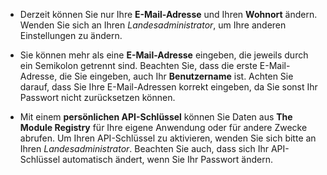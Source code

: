 ﻿- Derzeit können Sie nur Ihre **E-Mail-Adresse** und Ihren **Wohnort** ändern.
Wenden Sie sich an Ihren *Landesadministrator*, um Ihre anderen Einstellungen zu ändern.

- Sie können mehr als eine **E-Mail-Adresse** eingeben, die jeweils durch ein Semikolon getrennt sind.
Beachten Sie, dass die erste E-Mail-Adresse, die Sie eingeben, auch Ihr **Benutzername** ist.
Achten Sie darauf, dass Sie Ihre E-Mail-Adressen korrekt eingeben, da Sie sonst Ihr Passwort nicht zurücksetzen können.

- Mit einem **persönlichen API-Schlüssel** können Sie Daten aus **The Module Registry** für Ihre eigene Anwendung oder für andere Zwecke abrufen.
Um Ihren API-Schlüssel zu aktivieren, wenden Sie sich bitte an Ihren *Landesadministrator*.
Beachten Sie auch, dass sich Ihr API-Schlüssel automatisch ändert, wenn Sie Ihr Passwort ändern.
